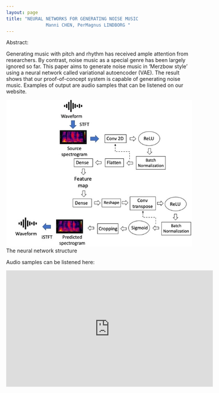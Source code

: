 ```yaml
---
layout: page
title: "NEURAL NETWORKS FOR GENERATING NOISE MUSIC  
               Manni CHEN, PerMagnus LINDBORG "
---
```


Abstract:

Generating music with pitch and rhythm has received ample attention from researchers. By contrast, noise music as a special genre has been largely ignored so far. This paper aims to generate noise music in ‘Merzbow style’ using a neural network called variational autoencoder (VAE). The result shows that our proof-of-concept system is capable of generating noise music. Examples of output are audio samples that can be listened on our website.

![structure](Structure1.jpg)
The neural network structure

Audio samples can be listened here:

<iframe width="560" height="315" src="https://www.youtube.com/embed/ld-7VcVU6Gs?si=BJFTXbFhOXUzujr0" title="YouTube video player" frameborder="0" allow="accelerometer; autoplay; clipboard-write; encrypted-media; gyroscope; picture-in-picture; web-share" allowfullscreen></iframe>
